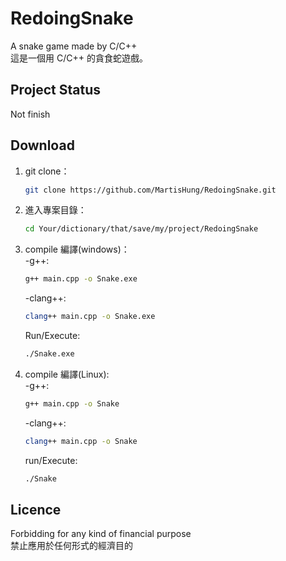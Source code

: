 # RedoingSnake
A snake game made by C/C++  
這是一個用 C/C++ 的貪食蛇遊戲。

## Project Status
Not finish

## Download

1. git clone：
    ```sh
    git clone https://github.com/MartisHung/RedoingSnake.git
    ```
2. 進入專案目錄：
    ```sh
    cd Your/dictionary/that/save/my/project/RedoingSnake
    ```
3. compile 編譯(windows)：  
    -g++:
    ```sh
    g++ main.cpp -o Snake.exe
    ```
    -clang++:
    ```sh
    clang++ main.cpp -o Snake.exe
    ```
    Run/Execute:
    ```sh
    ./Snake.exe
    ```
4. compile 編譯(Linux):  
    -g++:
    ```sh
    g++ main.cpp -o Snake
    ```
    -clang++:
    ```sh
    clang++ main.cpp -o Snake
    ```
    run/Execute:
    ```sh
    ./Snake
    ```

## Licence
Forbidding for any kind of financial purpose  
禁止應用於任何形式的經濟目的
